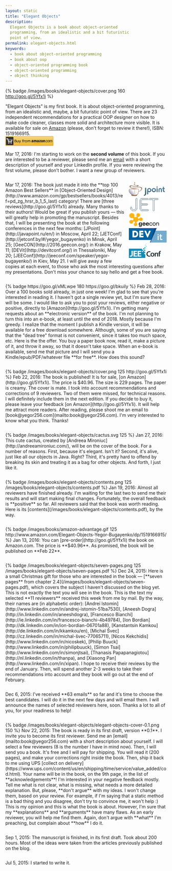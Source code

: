 ```yaml
---
layout: static
title: "Elegant Objects"
description:
  Elegant Objects is a book about object-oriented
  programming, from an idealistic and a bit futuristic
  point of view.
permalink: elegant-objects.html
keywords:
  - book about object-oriented programming
  - book about oop
  - object-oriented programming book
  - object-oriented programming
  - object thinking
---
```


<style>
.book-event {
  clear: both;
  margin-top: 2em;
}
</style>

{% badge /images/books/elegant-objects/cover.png 160 http://goo.gl/5Yfx1i %}

"Elegant Objects" is my first book. It is about object-oriented
programming, from an idealistic and, maybe, a bit futuristic
point of view. There are 23 independent recommendations for
a practical OOP designer on how to make code cleaner, classes
more solid and architecture more visible. It is available for sale
on [Amazon](http://goo.gl/5Yfx1i) (please, don't forget to review it there!),
ISBN: 1519166915.<br/>
<a href="http://goo.gl/5Yfx1i"><img src='/images/books/amazon-buy-button.png' style='height:30px'/></a>

<!--more-->

Mar 17, 2016:
I'm starting to work on the **second volume** of this book. If you are
interested to be a reviewer, please send me an [email](mailto:book@yegor256.com)
with a short description of yourself and your LinkedIn profile. If you were
reviewing the first volume, please don't bother. I want a new group of
reviewers.

<div class="book-event"/>
<div style="float:right;margin-left:1em">
  <a href="http://javapoint.ru/en/">
    <img src="/images/2016/jpoint-2016.png" style="height:45px;" alt="JPoint 2016"/></a><br/>
  <a href="http://jetconf.by/#/yegor_bugayenko">
    <img src="/images/2016/jet-2016.png" style="height:45px;" alt="JET Conference 2016"/></a><br/>
  <a href="http://2016.geecon.org/">
    <img src="/images/2016/geecon-2016.png" style="height:45px;" alt="GeeCON 2016"/></a><br/>
  <a href="http://devitconf.org/">
    <img src="/images/2016/devit-logo.svg" style="height:45px;" alt="DEVit 2016"/></a><br/>
  <a href="http://jeeconf.com/speaker/yegor-bugayenko/">
    <img src="/images/2016/jeeconf-logo.png" style="height:45px;" alt="JEEConf 2016"/></a>
</div>
Mar 17, 2016:
The book just made it into the **top 100 Amazon Best Sellers** in
[Object-Oriented Design](http://www.amazon.com/gp/bestsellers/books/4013/ref=pd_zg_hrsr_b_1_5_last) category!
There are [three reviews](http://goo.gl/5Yfx1i)
already. Many thanks to their authors! Would
be great if you publish yours &mdash; this will greatly help
in promoting the manuscript. Besides that, I will be presenting the
book at the following conferences in the next few months:
[JPoint](http://javapoint.ru/en/) in Moscow, April 22;
[JETConf](http://jetconf.by/#/yegor_bugayenko) in Minsk, April 25;
[GeeCON](http://2016.geecon.org/) in Krakow, May 11;
[DEVit](http://devitconf.org/) in Thessaloniki, May 20;
[JEEConf](http://jeeconf.com/speaker/yegor-bugayenko/) in Kiev, May 21.
I will give away a few copies at each event, to those who
ask the most interesting questions after my presentations. Don't miss your
chance to say hello and get a free book.

<div class="book-event"/>
{% badge https://goo.gl/xMLwpe 180 https://goo.gl/bkuily %}
Feb 28, 2016:
Over a 100 books sold already, in just one week! I'm glad to see
that you're interested in reading it. I haven't got a single review yet,
but I'm sure there will be some. I would like to ask you to post your
reviews, either negative or positive, directly to
[Amazon](http://goo.gl/5Yfx1i).
I'm getting many requests about an **electronic version** of the book.
I'm not planning to turn this into an e-book, at least until the end
of 2018. Mostly because I'm greedy. I realize that the moment I publish
a Kindle version, it will be available for a free download somewhere.
Although, some of you are saying that the "dead tree" format is not
convenient, since it takes too much space, etc. Here is the the offer.
You buy a paper book now, read it, make a picture of it,
and throw it away, so that it doesn't take space. When an e-book is available,
send me that picture and I will send you a Kindle/epub/PDF/whatever
file **for free**. How does this sound?

<div class="book-event"/>
{% badge /images/books/elegant-objects/cover.png 125 http://goo.gl/5Yfx1i %}
Feb 22, 2016:
The book is published! It is for sale,
[on Amazon](http://goo.gl/5Yfx1i).
The price is $40.96. The size is 229 pages. The paper is creamy.
The cover is mate. I took into account recommendations and corrections
of 9 reviewers. Two of them were missed, for technical reasons. I will
definitely include them in the next edition. If you decide to buy it,
please leave your feedback
[on Amazon](http://goo.gl/5Yfx1i).
It will help me attract more readers. After reading, please shoot me
an email to [book@yegor256.com](mailto:book@yegor256.com).
I'm very interested to know what you think. Thanks!

<div class="book-event"/>
{% badge /images/books/elegant-objects/cactus.svg 125 %}
Jan 27, 2016:
This cute cactus, created by [Andreea Mironiuc](http://andreeamironiuc.com/),
will be on the cover of the book. For a number of reasons. First,
because it's elegant. Isn't it? Second, it's alive, just like
all our objects in Java. Right? Third, it's pretty hard to offend by
breaking its skin and treating it as a bag for other objects. And forth,
I just like it.

<div class="book-event"/>
{% badge /images/books/elegant-objects/contents.png 125 /images/books/elegant-objects/contents.pdf %}
Jan 19, 2016:
Almost all reviewers have finished already. I'm waiting for the
last two to send me their results and will start making
final changes. Fortunately, the overall feedback is **positive**
so far. All reviewers said that the book was worth reading.
Here is its [contents](/images/books/elegant-objects/contents.pdf), by the way.

<div class="book-event"/>
{% badge /images/books/amazon-advantage.gif 125 http://www.amazon.com/Elegant-Objects-Yegor-Bugayenko/dp/1519166915/ %}
Jan 13, 2016:
You can [pre-order](http://goo.gl/5Yfx1i)
the book on Amazon.com. The price is **$40.96**.
As promised, the book will be published on **Feb 22**.

<div class="book-event"/>
{% badge /images/books/elegant-objects/seven-pages.png 125 /images/books/elegant-objects/seven-pages.pdf %}
Dec 24, 2015:
Here is a small Christmas gift for those who are interested
in the book &mdash; [**seven pages** from chapter 2.4](/images/books/elegant-objects/seven-pages.pdf), which
covers the subject I haven't discussed on the blog yet.
This is not exactly the text you will see in the book. This is the
text my selected **11 reviewers** received this week from me by mail.
By the way, their names are (in alphabetic order):
[Andrei Istomin](http://www.linkedin.com/in/andrej-istomin-51ba7530),
[Aneesh Dogra](http://in.linkedin.com/in/aneeshdogra),
[Francesco Bianchi](http://ie.linkedin.com/in/francesco-bianchi-4b49784),
[Ion Bordian](http://dk.linkedin.com/in/ion-bordian-06701a88),
[Kanstantsin Kamkou](http://de.linkedin.com/in/kkamkou/en),
[Michal Švec](http://cz.linkedin.com/in/michal-švec-77065711),
[Nicos Kekchidis](http://www.linkedin.com/in/nicoskek),
[Philip Buuck](http://www.linkedin.com/in/philipbuuck),
[Simon Tsai](http://www.linkedin.com/in/simonjtsai),
[Thanasis Papapanagiotou](http://nl.linkedin.com/in/thanpa),
and [Xiasong Pan](http://www.linkedin.com/in/xipan).
I hope to receive their reviews by the end of January. Then, will
spend another 2-3 weeks to take their recommendations into account
and they book will go out at the end of February.

<div class="book-event"/>
Dec 6, 2015:
I've received **63 emails** so far and it's time to choose the best candidates.
I will do it in the next few days and will email them. I will announce
the names of selected reviewers here, soon. Thanks a lot to all of you,
for your readiness to help!

<div class="book-event"/>
{% badge /images/books/elegant-objects/elegant-objects-cover-0.1.png 150 %}
Nov 22, 2015:
The book is ready in its first draft, version **0.1**.
I invite you to become its first reviewer. Send me
an [email](mailto:book@yegor256.com) with a short description about yourself.
I will select a few reviewers (8 is the number I have in mind now).
Then, I will send you a book. It's free and I will
pay for shipping. You will read it (200 pages), and make your corrections
right inside the book. Then, ship it back to me using
UPS [collect on delivery](https://www.ups.com/content/us/en/shipping/time/service/value_added/cod.html).
Your name will be in the book, on the 9th page,
in the list of **acknowledgements**!
I'm interested in your negative feedback mostly.
Tell me what is not clear, what is missing, what needs a more detailed
explanation. But, please, **don't argue** with my ideas. I won't change
them, based on your review. For example, if I'm saying that a
static method is a bad thing and you disagree, don't try to
convince me, it won't help :) This is my opinion and this is what the
book is about. However, I'm sure that my **explanations** and **arguments**
have many flaws. As an early reviewer, you will help me find them.
Again, don't argue with **what** I'm preaching, but complain about **how** I do it.

<div class="book-event"/>
Sep 1, 2015:
The manuscript is finished, in its first draft. Took about 200 hours. Most
of the ideas were taken from the articles previously published on the blog.

<div class="book-event"/>
Jul 5, 2015:
I started to write it.

